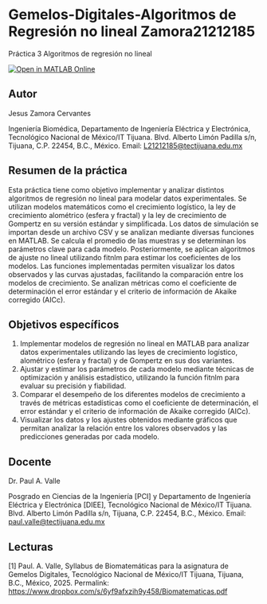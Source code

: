 # Gemelos-Digitales-Algoritmos de Regresión no lineal Zamora21212185
Práctica 3 Algoritmos de regresión no lineal

[![Open in MATLAB Online](https://www.mathworks.com/images/responsive/global/open-in-matlab-online.svg)](https://matlab.mathworks.com/open/github/v1?repo=JesusZamora14/Gemelos-Digitales-Algoritmos-de-Regresion-no-lineal-)

## Autor
Jesus Zamora Cervantes

Ingeniería Biomédica, Departamento de Ingeniería Eléctrica y Electrónica, Tecnológico Nacional de México/IT Tijuana. Blvd. Alberto Limón Padilla s/n, Tijuana, C.P. 22454, B.C., México. Email: L21212185@tectijuana.edu.mx

## Resumen de la práctica
Esta práctica tiene como objetivo implementar y analizar distintos algoritmos de regresión no lineal para modelar datos experimentales. Se utilizan modelos matemáticos como el crecimiento logístico, la ley de crecimiento alométrico (esfera y fractal) y la ley de crecimiento de Gompertz en su versión estándar y simplificada.
Los datos de simulación se importan desde un archivo CSV y se analizan mediante diversas funciones en MATLAB. Se calcula el promedio de las muestras y se determinan los parámetros clave para cada modelo. Posteriormente, se aplican algoritmos de ajuste no lineal utilizando fitnlm para estimar los coeficientes de los modelos.
Las funciones implementadas permiten visualizar los datos observados y las curvas ajustadas, facilitando la comparación entre los modelos de crecimiento. Se analizan métricas como el coeficiente de determinación el error estándar y el criterio de información de Akaike corregido (AICc).

## Objetivos específicos
1. Implementar modelos de regresión no lineal en MATLAB para analizar datos experimentales utilizando las leyes de crecimiento logístico, alométrico (esfera y fractal) y de Gompertz en sus dos variantes.
2. Ajustar y estimar los parámetros de cada modelo mediante técnicas de optimización y análisis estadístico, utilizando la función fitnlm para evaluar su precisión y fiabilidad.
3. Comparar el desempeño de los diferentes modelos de crecimiento a través de métricas estadísticas como el coeficiente de determinación, el error estándar y el criterio de información de Akaike corregido (AICc).
4. Visualizar los datos y los ajustes obtenidos mediante gráficos que permitan analizar la relación entre los valores observados y las predicciones generadas por cada modelo.

## Docente
Dr. Paul A. Valle

Posgrado en Ciencias de la Ingeniería [PCI] y Departamento de Ingeniería Eléctrica y Electrónica [DIEE], Tecnológico Nacional de México/IT Tijuana. Blvd. Alberto Limón Padilla s/n, Tijuana, C.P. 22454, B.C., México. Email: paul.valle@tectijuana.edu.mx

## Lecturas
[1] Paul. A. Valle, Syllabus de Biomatemáticas para la asignatura de Gemelos Digitales, Tecnológico Nacional de México/IT Tijuana, Tijuana, B.C., México, 2025. Permalink: https://www.dropbox.com/s/6yf9afxzih9y458/Biomatematicas.pdf
